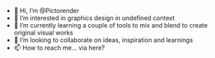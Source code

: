 - 👋 Hi, I’m @Pictorender
- 👀 I’m interested in graphics design in undefined context 
- 🌱 I’m currently learning a couple of tools to mix and blend to create original visual works
- 💞️ I’m looking to collaborate on ideas, inspiration and learnings 
- 📫 How to reach me... via here?

<!---
Pictorender/Pictorender is a ✨ special ✨ repository because its `README.md` (this file) appears on your GitHub profile.
You can click the Preview link to take a look at your changes.
--->

